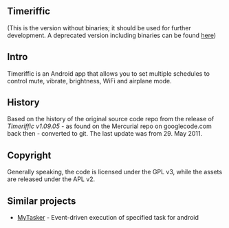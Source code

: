 ## Timeriffic

(This is the version without binaries;
it should be used for further development.
A deprecated version including binaries can be found
[here](https://github.com/hoijui/Timeriffic_with_binaries))

## Intro

Timeriffic is an Android app that allows you to set multiple schedules to control mute, vibrate, brightness, WiFi and airplane mode.

## History

Based on the history of the original source code repo from the release of
_Timeriffic v1.09.05_ -
as found on the Mercurial repo on googlecode.com back then -
converted to git.
The last update was from 29. May 2011.

## Copyright

Generally speaking, the code is licensed under the GPL v3,
while the assets are released under the APL v2.

## Similar projects

* [MyTasker](https://github.com/fiowro/MyTasker) - Event-driven execution of specified task for android

